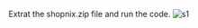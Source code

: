 Extrat the shopnix.zip file and run the code.
![s1](https://github.com/skk07/ecommerce_site/assets/102417719/dcf83e5c-f7df-44d5-abd3-470c78d98c81)
